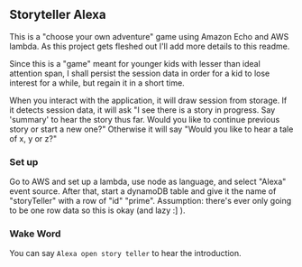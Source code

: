 ## Storyteller Alexa

This is a "choose your own adventure" game using Amazon Echo and AWS lambda.  As this project gets fleshed out I'll add more details to this readme.

Since this is a "game" meant for younger kids with lesser than ideal attention span, I shall persist the session data in order for a kid to lose interest for a while, but regain it in a short time.

When you interact with the application, it will draw session from storage.  If it detects session data, it will ask "I see there is a story in progress.  Say 'summary' to hear the story thus far.  Would you like to continue previous story or start a new one?"  Otherwise it will say "Would you like to hear a tale of x, y or z?"

### Set up
Go to AWS and set up a lambda, use node as language, and select "Alexa" event source.  After that, start a dynamoDB table and give it the name of "storyTeller" with a row of "id" "prime".  Assumption: there's ever only going to be one row data so this is okay (and lazy :] ).


### Wake Word

You can say `Alexa open story teller` to hear the introduction.
